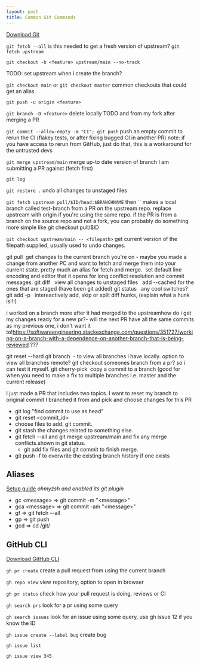 ```yaml
---
layout: post
title: Common Git Commands
---
```


[Download Git](https://git-scm.com/downloads)

`git fetch --all`
  is this needed to get a fresh version of upstream? `git fetch upstream`

`git checkout -b <feature> upstream/main --no-track`

TODO: set upstream when i create the branch?

`git checkout main` or `git checkout master`
  common checkouts that could get an alias

`git push -u origin <feature>`

`git branch -D <feature>`
  delete locally TODO and from my fork after merging a PR

`git commit --allow-empty -m "CI"; git push`
  push an empty commit to rerun the CI (flakey tests, or after fixing bugged CI in another PR)
  note: if you have access to rerun from GitHub, just do that, this is a workaround for the untrusted devs

`git merge upstream/main`
  merge up-to date version of branch I am submitting a PR against (fetch first)

`git log`

`git restore .`
  undo all changes to unstaged files

  <!-- maybe use a `git stash` command if I want to reapply the unstaged changes -->

`git fetch upstream pull/$ID/head:$BRANCHNAME` then ``
  makes a local branch called test-branch from a PR on the upstream repo. replace upstream with origin if you're using the same repo. if the PR is from a branch on the source repo and not a fork, you can probably do something more simple like git checkout pull/$ID

`git checkout upstream/main -- <filepath>`
  get current version of the filepath supplied, usually used to undo changes.

git pull  get changes to the current branch you're on - maybe you made a change from another PC and want to fetch and merge them into your current state. pretty much an alias for fetch and merge. 
set default line encoding and editor that it opens for long conflict resolution and commit messages.
git diff   view all changes to unstaged files   add --cached for the ones that are staged (have been git added)
git status   any cool switches?
git add -p   intereactively add, skip or split diff hunks, (explain what a hunk is!!!)

i worked on a branch more after it had merged to the upstreamhow do i get my changes ready for a new pr?- will the next PR have all the same commits as my previous one, i don't want it to!https://softwareengineering.stackexchange.com/questions/351727/working-on-a-branch-with-a-dependence-on-another-branch-that-is-being-reviewed ???

git reset --hard
git branch  - to view all branches i have locally. option to view all branches remote?
git checkout someones branch from a pr? so i can test it myself.
git cherry-pick  copy a commit to a branch (good for when you need to make a fix to multiple branches i.e. master and the current release)

I just made a PR that includes two topics. I want to reset my branch to original commit I branched it from and pick and choose changes for this PR
- git log "find commit to use as head"
- git reset <commit_id>
- choose files to add. git commit.
- git stash the changes related to something else.
- git fetch --all and git merge upstream/main and fix any merge conflicts.shown in git status. 
  - git add fix files and git commit to finish merge.
- git push -f to overwrite the existing branch history if one exists

## Aliases

[Setup guide](https://catalins.tech/git-aliases-what-are-they-and-how-to-use-them)
_ohmyzsh and enabled its git plugin_

- gc \<message> => git commit -m "\<message>"
- gca \<message> => git commit -am "\<message>"
- gf => git fetch --all
- gp => git push
- gcd <repo> => cd /git/<repo>

## GitHub CLI

[Download GitHub CLI](https://cli.github.com)

`gh pr create`
  create a pull request from using the current branch

`gh repo view`
  view repository, option to open in browser

`gh pr status`
  check how your pull request is doing, reviews or CI

`gh search prs`
  look for a pr using some query

`gh search issues`
  look for an issue using some query, use gh issue 12 if you know the ID

`gh issue create --label bug`
  create bug

`gh issue list`

`gh issue view 345`
